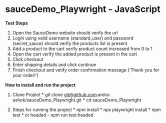 # sauceDemo_Playwright - JavaScript

**Test Steps**
 1. Open the SauceDemo website 
    should verify the url
 2. Login using valid username (standard_user) and password (secret_sauce)
    should verify the products list is present
 3. Add a product to the cart
    verify product count increased from 0 to 1
 4. Open the cart 
    verify the added product is present in the cart
 5. Click checkout 
 6. Enter shipping details and click continue
 7. Finish checkout and vetify order confirmation message ('Thank you for your order!')

 

 **How to install and run the project**
  1. Clone Project 
    * git clone git@github.com:ardra-ashok/sauceDemo_Playwright.git
    * cd sauceDemo_Playwright
     
  2. Steps for running the project 
    * npm install
    * npx playwright install
    * npm test
    * or headed - npm run test:headed


     

     


